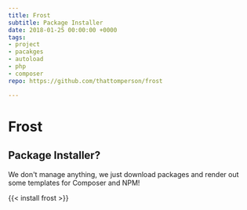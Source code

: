 ```yaml
---
title: Frost
subtitle: Package Installer
date: 2018-01-25 00:00:00 +0000
tags:
- project
- pacakges
- autoload
- php
- composer
repo: https://github.com/thattomperson/frost

---
```

# Frost

## Package Installer?

We don't manage anything, we just download packages and render out some templates for Composer and NPM!

{{< install frost >}}